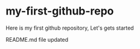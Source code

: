 # my-first-github-repo
Here is my first github repository, Let's gets started

README.md file updated
